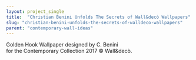 ```yaml
---
layout: project_single
title:  "Christian Benini Unfolds The Secrets of Wall&decò Wallpapers"
slug: "christian-benini-unfolds-the-secrets-of-walldeco-wallpapers"
parent: "contemporary-wall-ideas"
---
```

Golden Hook Wallpaper designed by C. Benini for the Contemporary Collection 2017 © Wall&decò.
